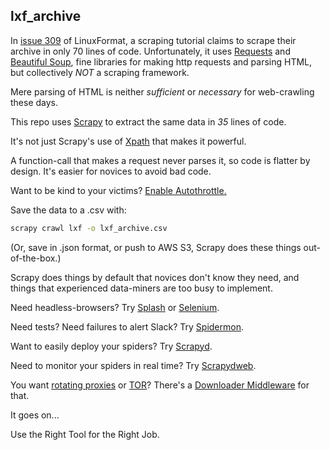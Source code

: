 ## lxf_archive

In [issue 309](https://linuxformat.com/archives?issue=309) of LinuxFormat, a scraping tutorial claims to scrape
their archive in only 70 lines of code. Unfortunately, it uses
[Requests](https://requests.readthedocs.io/en/latest/) and
[Beautiful Soup](https://beautiful-soup-4.readthedocs.io/en/latest/), fine libraries for making http requests
and parsing HTML, but collectively *NOT* a scraping framework.

Mere parsing of HTML is neither *sufficient* or *necessary* for web-crawling these days.

This repo uses [Scrapy](https://scrapy.org/) to extract the same data in *35* lines of code.

It's not just Scrapy's use of [Xpath](https://docs.scrapy.org/en/latest/topics/selectors.html) that makes it
powerful.

A function-call that makes a request never parses it, so code is flatter by design. It's easier for novices
to avoid bad code.

Want to be kind to your victims?
[Enable Autothrottle.](https://docs.scrapy.org/en/latest/topics/autothrottle.html)

Save the data to a .csv with:

```bash
scrapy crawl lxf -o lxf_archive.csv 
```

(Or, save in .json format, or push to AWS S3, Scrapy does these things out-of-the-box.)

Scrapy does things by default that novices don't know they need, and things that experienced
data-miners are too busy to implement.

Need headless-browsers? Try [Splash](https://github.com/scrapy-plugins/scrapy-splash) or
[Selenium](https://github.com/clemfromspace/scrapy-selenium).

Need tests? Need failures to alert Slack? Try [Spidermon](https://spidermon.readthedocs.io/en/latest/).

Want to easily deploy your spiders? Try [Scrapyd](https://scrapyd.readthedocs.io/en/latest/).

Need to monitor your spiders in real time? Try [Scrapydweb](https://github.com/my8100/scrapydweb).

You want [rotating proxies](https://github.com/TeamHG-Memex/scrapy-rotating-proxies) or
[TOR](https://github.com/8W9aG/scrapy-tor-downloader)? There's a
[Downloader Middleware](https://docs.scrapy.org/en/latest/topics/downloader-middleware.html) for that.

It goes on...

Use the Right Tool for the Right Job.

